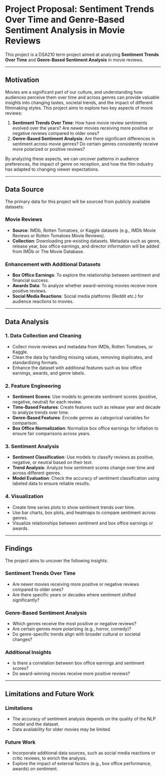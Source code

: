 # Project Proposal: Sentiment Trends Over Time and Genre-Based Sentiment Analysis in Movie Reviews

This project is a DSA210 term project aimed at analyzing **Sentiment Trends Over Time** and **Genre-Based Sentiment Analysis** in movie reviews.

---

## Motivation
Movies are a significant part of our culture, and understanding how audiences perceive them over time and across genres can provide valuable insights into changing tastes, societal trends, and the impact of different filmmaking styles. This project aims to explore two key aspects of movie reviews:

1. **Sentiment Trends Over Time**: How have movie review sentiments evolved over the years? Are newer movies receiving more positive or negative reviews compared to older ones?
2. **Genre-Based Sentiment Analysis**: Are there significant differences in sentiment across movie genres? Do certain genres consistently receive more polarized or positive reviews?

By analyzing these aspects, we can uncover patterns in audience preferences, the impact of genre on reception, and how the film industry has adapted to changing viewer expectations.

---

## Data Source
The primary data for this project will be sourced from publicly available datasets:

### Movie Reviews
- **Source**: IMDb, Rotten Tomatoes, or Kaggle datasets (e.g., IMDb Movie Reviews or Rotten Tomatoes Movie Reviews).
- **Collection**: Downloading pre-existing datasets. Metadata such as genre, release year, box office earnings, and director information will be added from IMDb or The Movie Database.

### Enhancement with Additional Datasets
- **Box Office Earnings**: To explore the relationship between sentiment and financial success.
- **Awards Data**: To analyze whether award-winning movies receive more positive reviews.
- **Social Media Reactions**: Social media platforms (Reddit etc.) for audience reactions to movies.

---

## Data Analysis

### 1. Data Collection and Cleaning
- Collect movie reviews and metadata from IMDb, Rotten Tomatoes, or Kaggle.
- Clean the data by handling missing values, removing duplicates, and standardizing formats.
- Enhance the dataset with additional features such as box office earnings, awards, and genre labels.

### 2. Feature Engineering
- **Sentiment Scores**: Use models to generate sentiment scores (positive, negative, neutral) for each review.
- **Time-Based Features**: Create features such as release year and decade to analyze trends over time.
- **Genre-Based Features**: Encode genres as categorical variables for comparison.
- **Box Office Normalization**: Normalize box office earnings for inflation to ensure fair comparisons across years.

### 3. Sentiment Analysis
- **Sentiment Classification**: Use models to classify reviews as positive, negative, or neutral based on their text.
- **Trend Analysis**: Analyze how sentiment scores change over time and across different genres.
- **Model Evaluation**: Check the accuracy of sentiment classification using labeled data to ensure reliable results.

### 4. Visualization
- Create time series plots to show sentiment trends over time.
- Use bar charts, box plots, and heatmaps to compare sentiment across genres.
- Visualize relationships between sentiment and box office earnings or awards.

---

## Findings
The project aims to uncover the following insights:

### Sentiment Trends Over Time
- Are newer movies receiving more positive or negative reviews compared to older ones?
- Are there specific years or decades where sentiment shifted significantly?

### Genre-Based Sentiment Analysis
- Which genres receive the most positive or negative reviews?
- Are certain genres more polarizing (e.g., horror, comedy)?
- Do genre-specific trends align with broader cultural or societal changes?

### Additional Insights
- Is there a correlation between box office earnings and sentiment scores?
- Do award-winning movies receive more positive reviews?

---

## Limitations and Future Work

### Limitations
- The accuracy of sentiment analysis depends on the quality of the NLP model and the dataset.
- Data availability for older movies may be limited.

### Future Work
- Incorporate additional data sources, such as social media reactions or critic reviews, to enrich the analysis.
- Explore the impact of external factors (e.g., box office performance, awards) on sentiment.
